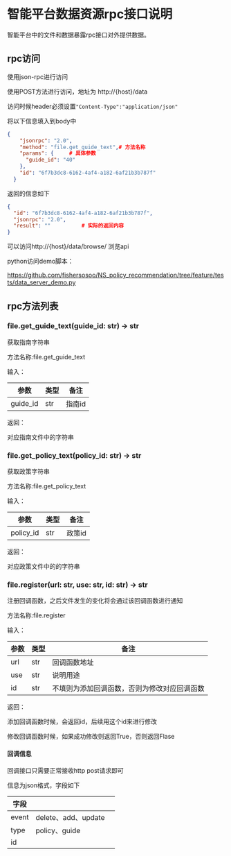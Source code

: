 # 智能平台数据资源rpc接口说明

智能平台中的文件和数据暴露rpc接口对外提供数据。

## rpc访问

使用json-rpc进行访问

使用POST方法进行访问，地址为 http://{host}/data

访问时候header必须设置`"Content-Type":"application/json"`

将以下信息填入到body中

```json
{
    "jsonrpc": "2.0",
    "method": "file.get_guide_text",# 方法名称
    "params": {		# 具体参数
      "guide_id": "40"
    },
    "id": "6f7b3dc8-6162-4af4-a182-6af21b3b787f"
  }
```

返回的信息如下

```json
{
  "id": "6f7b3dc8-6162-4af4-a182-6af21b3b787f",
  "jsonrpc": "2.0",
  "result": "" 			# 实际的返回内容
}
```



可以访问http://{host}/data/browse/ 浏览api

python访问demo脚本：

https://github.com/fishersosoo/NS_policy_recommendation/tree/feature/tests/data_server_demo.py

## rpc方法列表

### file.get_guide_text(guide_id: str) -> str

获取指南字符串

方法名称:file.get_guide_text

输入：

| 参数     | 类型 | 备注   |
| -------- | ---- | ------ |
| guide_id | str  | 指南id |

返回：

对应指南文件中的字符串

### file.get_policy_text(policy_id: str) -> str

获取政策字符串

方法名称:file.get_policy_text

输入：

| 参数      | 类型 | 备注   |
| --------- | ---- | ------ |
| policy_id | str  | 政策id |

返回：

对应政策文件中的的字符串

### file.register(url: str, use: str, id: str) -> str


注册回调函数，之后文件发生的变化将会通过该回调函数进行通知

方法名称:file.register

输入：

| 参数 | 类型 | 备注                                         |
| ---- | ---- | -------------------------------------------- |
| url  | str  | 回调函数地址                                 |
| use  | str  | 说明用途                                     |
| id   | str  | 不填则为添加回调函数，否则为修改对应回调函数 |

返回：

添加回调函数时候，会返回id，后续用这个id来进行修改

修改回调函数时候，如果成功修改则返回True，否则返回Flase

#### 回调信息

回调接口只需要正常接收http post请求即可

信息为json格式，字段如下

| 字段  |                     |      |
| ----- | ------------------- | ---- |
| event | delete、add、update |      |
| type  | policy、guide       |      |
| id    |                     |      |

